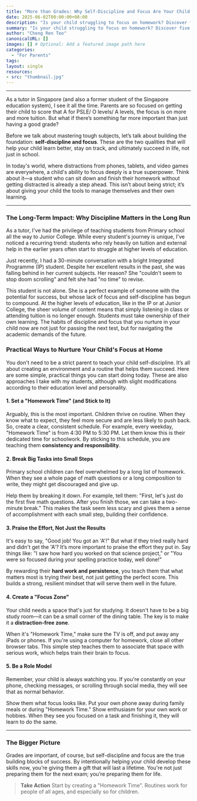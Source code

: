 ```yaml
---
title: "More than Grades: Why Self-Discipline and Focus Are Your Child's Real Superpowers"
date: 2025-06-02T00:00:00+08:00
description: "Is your child struggling to focus on homework? Discover five practical strategies from a Singapore tutor on how you can build a strong foundation of focus and self-control at home to set your child up for success in school and in life."
summary: "Is your child struggling to focus on homework? Discover five practical strategies from a Singapore tutor on how you can build a strong foundation of focus and self-control at home to set your child up for success in school and in life."
author: "Cheng Ren Teo"
canonicalURL: []
images: [] # Optional: Add a featured image path here
categories:
  - "For Parents"
tags:
layout: single
resources:
- src: "thumbnail.jpg"
---
```


---

As a tutor in Singapore (and also a former student of the Singapore education system), I see it all the time. Parents are so focused on getting their child to score that A for PSLE/ O levels/ A levels, the focus is on more and more tuition. But what if there’s something far more important than just having a good grade?

Before we talk about mastering tough subjects, let’s talk about building the foundation: **self-discipline and focus**. These are the two qualities that will help your child learn better, stay on track, and ultimately succeed in life, not just in school.

In today's world, where distractions from phones, tablets, and video games are everywhere, a child's ability to focus deeply is a true superpower. Think about it—a student who can sit down and finish their homework without getting distracted is already a step ahead. This isn’t about being strict; it’s about giving your child the tools to manage themselves and their own learning.

---

### The Long-Term Impact: Why Discipline Matters in the Long Run

As a tutor, I've had the privilege of teaching students from Primary school all the way to Junior College. While every student's journey is unique, I've noticed a recurring trend: students who rely heavily on tuition and external help in the earlier years often start to struggle at higher levels of education.

Just recently, I had a 30-minute conversation with a bright Integrated Programme (IP) student. Despite her excellent results in the past, she was falling behind in her current subjects. Her reason? She "couldn't seem to stop doom scrolling" and felt she had "no time" to revise.

This student is not alone. She is a perfect example of someone with the potential for success, but whose lack of focus and self-discipline has begun to compound. At the higher levels of education, like in the IP or at Junior College, the sheer volume of content means that simply listening in class or attending tuition is no longer enough. Students must take ownership of their own learning. The habits of discipline and focus that you nurture in your child now are not just for passing the next test, but for navigating the academic demands of the future.

### Practical Ways to Nurture Your Child's Focus at Home

You don't need to be a strict parent to teach your child self-discipline. It’s all about creating an environment and a routine that helps them succeed. Here are some simple, practical things you can start doing today. These are also approaches I take with my students, although with slight modifications according to their education level and personality.

#### 1. Set a "Homework Time" (and Stick to It)
Arguably, this is the most important. Children thrive on routine. When they know what to expect, they feel more secure and are less likely to push back. So, create a clear, consistent schedule. For example, every weekday, "Homework Time" is from 4:30 PM to 5:30 PM. Let them know this is their dedicated time for schoolwork. By sticking to this schedule, you are teaching them **consistency and responsibility**.

#### 2. Break Big Tasks into Small Steps
Primary school children can feel overwhelmed by a long list of homework. When they see a whole page of math questions or a long composition to write, they might get discouraged and give up.

Help them by breaking it down. For example, tell them: "First, let's just do the first five math questions. After you finish those, we can take a two-minute break." This makes the task seem less scary and gives them a sense of accomplishment with each small step, building their confidence.

#### 3. Praise the Effort, Not Just the Results
It's easy to say, "Good job! You got an 'A'!" But what if they tried really hard and didn't get the 'A'? It’s more important to praise the effort they put in. Say things like: "I saw how hard you worked on that science project," or "You were so focused during your spelling practice today, well done!"

By rewarding their **hard work and persistence**, you teach them that what matters most is trying their best, not just getting the perfect score. This builds a strong, resilient mindset that will serve them well in the future.

#### 4. Create a "Focus Zone"
Your child needs a space that's just for studying. It doesn't have to be a big study room—it can be a small corner of the dining table. The key is to make it a **distraction-free zone**.

When it's "Homework Time," make sure the TV is off, and put away any iPads or phones. If you're using a computer for homework, close all other browser tabs. This simple step teaches them to associate that space with serious work, which helps train their brain to focus.

#### 5. Be a Role Model
Remember, your child is always watching you. If you're constantly on your phone, checking messages, or scrolling through social media, they will see that as normal behavior.

Show them what focus looks like. Put your own phone away during family meals or during "Homework Time." Show enthusiasm for your own work or hobbies. When they see you focused on a task and finishing it, they will learn to do the same.

---
### The Bigger Picture

Grades are important, of course, but self-discipline and focus are the true building blocks of success. By intentionally helping your child develop these skills now, you’re giving them a gift that will last a lifetime. You're not just preparing them for the next exam; you’re preparing them for life.

> **Take Action**
> Start by creating a "Homework Time". Routines work for people of all ages, and especially so for children.
